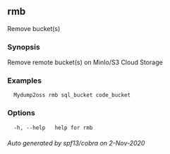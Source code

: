 ## rmb

Remove bucket(s)

### Synopsis

Remove remote bucket(s) on MinIo/S3 Cloud Storage

### Examples

```
  Mydump2oss rmb sql_bucket code_bucket
```

### Options

```
  -h, --help   help for rmb
```

###### Auto generated by spf13/cobra on 2-Nov-2020

